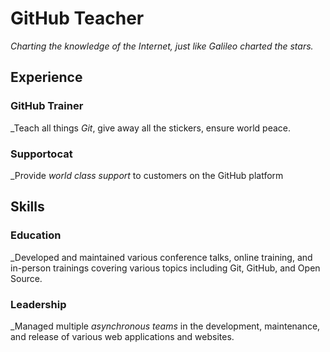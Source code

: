 # GitHub Teacher

_Charting the knowledge of the Internet, just like Galileo charted the stars._

## Experience

### GitHub Trainer

_Teach all things _Git_, give away all the stickers, ensure world peace.

<!--
  Note here: Learners -- yup, you found the error!
  Course maintainers -- leave the italics with * instead of _ for the error case.
-->

### Supportocat

_Provide _world class support_ to customers on the GitHub platform

## Skills

### Education

_Developed and maintained various conference talks, online training, and in-person trainings covering various topics including Git, GitHub, and Open Source.

### Leadership

_Managed multiple _asynchronous teams_ in the development, maintenance, and release of various web applications and websites.
